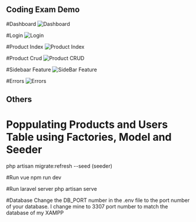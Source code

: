 ## Coding Exam Demo

#Dashboard
![Dashboard](https://github.com/angelsantos-19/coding-be-exam/assets/157448314/e5ef3dd5-bf48-4ff3-a752-6fab3f7211b0)

#Login
![Login](https://github.com/angelsantos-19/coding-be-exam/assets/157448314/7d648445-6bef-4d47-ac17-6b8d5e6e9e45)

#Product Index
![Product Index](https://github.com/angelsantos-19/coding-be-exam/assets/157448314/93d18c9f-d32b-4860-8126-09ffb0220eb9)

#Product Crud
![Product CRUD](https://github.com/angelsantos-19/coding-be-exam/assets/157448314/acb235e7-7529-4808-8681-6fd62bac0c46)

#Sidebaar Feature
![SideBar Feature](https://github.com/angelsantos-19/coding-be-exam/assets/157448314/235ccc79-d702-4e90-a16b-740bd7d7d25d)

#Errors
![Errors](https://github.com/angelsantos-19/coding-be-exam/assets/157448314/5554baf9-c949-491b-91f3-d7c19bdf82ba)


## Others
# Poppulating Products and Users Table using Factories, Model and Seeder
php artisan migrate:refresh --seed (seeder)

#Run vue
npm run dev

#Run laravel server
php artisan serve

#Database
Change the DB_PORT number in the .env file to the port number of your database. I change mine to 3307 port number to match the database of my XAMPP 

